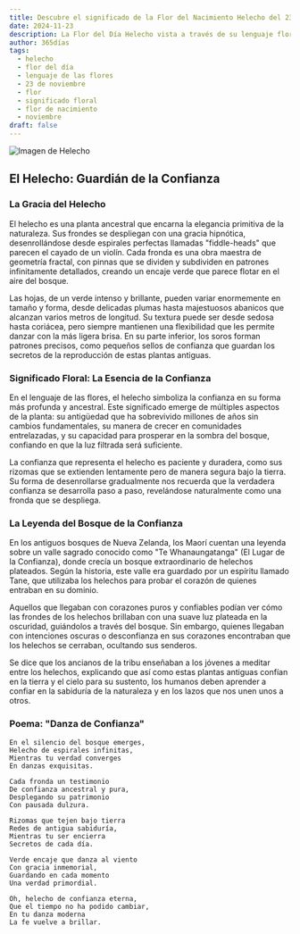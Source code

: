 ```yaml
---
title: Descubre el significado de la Flor del Nacimiento Helecho del 23 de noviembre
date: 2024-11-23
description: La Flor del Día Helecho vista a través de su lenguaje floral e historias
author: 365días
tags:
  - helecho
  - flor del día
  - lenguaje de las flores
  - 23 de noviembre
  - flor
  - significado floral
  - flor de nacimiento
  - noviembre
draft: false
---
```


![Imagen de Helecho](https://cdn.pixabay.com/photo/2016/10/04/02/40/fern-1713409_1280.jpg#center)


## El Helecho: Guardián de la Confianza

### La Gracia del Helecho

El helecho es una planta ancestral que encarna la elegancia primitiva de la naturaleza. Sus frondes se despliegan con una gracia hipnótica, desenrollándose desde espirales perfectas llamadas "fiddle-heads" que parecen el cayado de un violín. Cada fronda es una obra maestra de geometría fractal, con pinnas que se dividen y subdividen en patrones infinitamente detallados, creando un encaje verde que parece flotar en el aire del bosque.

Las hojas, de un verde intenso y brillante, pueden variar enormemente en tamaño y forma, desde delicadas plumas hasta majestuosos abanicos que alcanzan varios metros de longitud. Su textura puede ser desde sedosa hasta coriácea, pero siempre mantienen una flexibilidad que les permite danzar con la más ligera brisa. En su parte inferior, los soros forman patrones precisos, como pequeños sellos de confianza que guardan los secretos de la reproducción de estas plantas antiguas.

### Significado Floral: La Esencia de la Confianza

En el lenguaje de las flores, el helecho simboliza la confianza en su forma más profunda y ancestral. Este significado emerge de múltiples aspectos de la planta: su antigüedad que ha sobrevivido millones de años sin cambios fundamentales, su manera de crecer en comunidades entrelazadas, y su capacidad para prosperar en la sombra del bosque, confiando en que la luz filtrada será suficiente.

La confianza que representa el helecho es paciente y duradera, como sus rizomas que se extienden lentamente pero de manera segura bajo la tierra. Su forma de desenrollarse gradualmente nos recuerda que la verdadera confianza se desarrolla paso a paso, revelándose naturalmente como una fronda que se despliega.

### La Leyenda del Bosque de la Confianza

En los antiguos bosques de Nueva Zelanda, los Maorí cuentan una leyenda sobre un valle sagrado conocido como "Te Whanaungatanga" (El Lugar de la Confianza), donde crecía un bosque extraordinario de helechos plateados. Según la historia, este valle era guardado por un espíritu llamado Tane, que utilizaba los helechos para probar el corazón de quienes entraban en su dominio.

Aquellos que llegaban con corazones puros y confiables podían ver cómo las frondes de los helechos brillaban con una suave luz plateada en la oscuridad, guiándolos a través del bosque. Sin embargo, quienes llegaban con intenciones oscuras o desconfianza en sus corazones encontraban que los helechos se cerraban, ocultando sus senderos.

Se dice que los ancianos de la tribu enseñaban a los jóvenes a meditar entre los helechos, explicando que así como estas plantas antiguas confían en la tierra y el cielo para su sustento, los humanos deben aprender a confiar en la sabiduría de la naturaleza y en los lazos que nos unen unos a otros.

### Poema: "Danza de Confianza"

    En el silencio del bosque emerges,
    Helecho de espirales infinitas,
    Mientras tu verdad converges
    En danzas exquisitas.

    Cada fronda un testimonio
    De confianza ancestral y pura,
    Desplegando su patrimonio
    Con pausada dulzura.

    Rizomas que tejen bajo tierra
    Redes de antigua sabiduría,
    Mientras tu ser encierra
    Secretos de cada día.

    Verde encaje que danza al viento
    Con gracia inmemorial,
    Guardando en cada momento
    Una verdad primordial.

    Oh, helecho de confianza eterna,
    Que el tiempo no ha podido cambiar,
    En tu danza moderna
    La fe vuelve a brillar.
